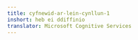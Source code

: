 ```yaml
---
title: cyfnewid-ar-lein-cynllun-1
inshort: heb ei ddiffinio
translator: Microsoft Cognitive Services
---
```




